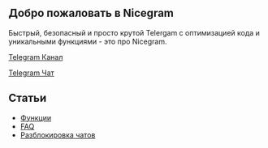 ## Добро пожаловать в Nicegram

Быстрый, безопасный и просто крутой Telergam с оптимизацией кода и уникальными функциями  - это про Nicegram. 

<a href="https://t.me/nicegramapp" target="_blank">Telegram Канал</a>

<a href="https://t.me/nicegram_ru" target="_blank">Telegram Чат</a>

## Статьи
- [Функции](/ru/features)
- [FAQ](/ru/faq)
- [Разблокировка чатов](/ru/unblock)
